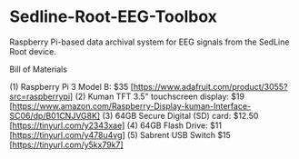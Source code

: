 # Sedline-Root-EEG-Toolbox
Raspberry Pi-based data archival system for EEG signals from the SedLine Root device.

Bill of Materials

(1) Raspberry Pi 3 Model B: $35 [https://www.adafruit.com/product/3055?src=raspberrypi]
(2) Kuman TFT 3.5" touchscreen display: $19 [https://www.amazon.com/Raspberry-Display-kuman-Interface-SC06/dp/B01CNJVG8K]
(3) 64GB Secure Digital (SD) card: $12.50 [https://tinyurl.com/y2343xae]
(4) 64GB Flash Drive: $11 [https://tinyurl.com/y478u4vg]
(5) Sabrent USB Switch $15 [https://tinyurl.com/y5kx79k7]
